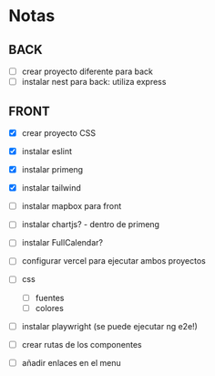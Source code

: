 # Notas

## BACK

- [ ] crear proyecto diferente para back
- [ ] instalar nest para back: utiliza express

## FRONT

- [x] crear proyecto CSS
- [x] instalar eslint
- [x] instalar primeng
- [x] instalar tailwind
- [ ] instalar mapbox para front
- [ ] instalar chartjs? - dentro de primeng
- [ ] instalar FullCalendar?
- [ ] configurar vercel para ejecutar ambos proyectos
- [ ] css
  - [ ] fuentes
  - [ ] colores
- [ ] instalar playwright (se puede ejecutar ng e2e!)

- [ ] crear rutas de los componentes
- [ ] añadir enlaces en el menu
